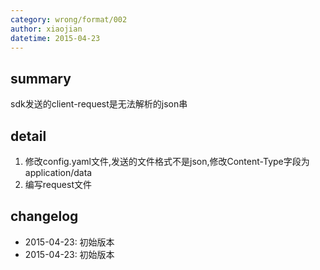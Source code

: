 ```yaml
---
category: wrong/format/002
author: xiaojian
datetime: 2015-04-23
---
```


## summary

sdk发送的client-request是无法解析的json串

## detail

1. 修改config.yaml文件,发送的文件格式不是json,修改Content-Type字段为application/data
2. 编写request文件

## changelog

- 2015-04-23: 初始版本
- 2015-04-23: 初始版本